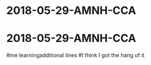 # 2018-05-29-AMNH-CCA
# 2018-05-29-AMNH-CCA
#me learningadditional lines
#I think I got the hang of it